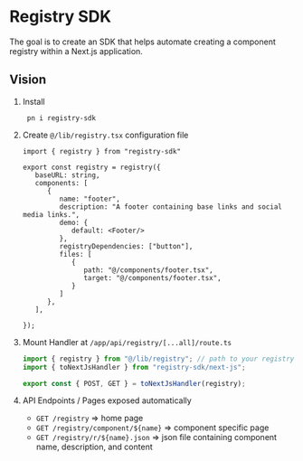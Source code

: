 # Registry SDK

The goal is to create an SDK that helps automate creating a component registry within a Next.js application.

## Vision

1. Install
   ```shell 
    pn i registry-sdk
   ```

2. Create `@/lib/registry.tsx` configuration file

   ```tsx
   import { registry } from "registry-sdk"
   
   export const registry = registry({
      baseURL: string,
      components: [
         {
            name: "footer",
            description: "A footer containing base links and social media links.",
            demo: {
               default: <Footer/>
            },
            registryDependencies: ["button"],
            files: [
               {
                  path: "@/components/footer.tsx",
                  target: "@/components/footer.tsx",
               }
            ]
         },
      ],
   
   });
   ```

3. Mount Handler at `/app/api/registry/[...all]/route.ts`

   ```ts
   import { registry } from "@/lib/registry"; // path to your registry config file
   import { toNextJsHandler } from "registry-sdk/next-js";
   
   export const { POST, GET } = toNextJsHandler(registry);
   ```

4. API Endpoints / Pages exposed automatically

   * `GET /registry` => home page
   * `GET /registry/component/${name}` => component specific page
   * `GET /registry/r/${name}.json` => json file containing component name, description, and content

